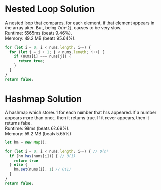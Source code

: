 # Nested Loop Solution
A nested loop that compares, for each element, if that element appears in the array after. But, being O(n^2), causes to be very slow.\
Runtime: 5565ms (beats 9.46%).\
Memory: 49.2 MB (beats 95.64%).

```javascript
for (let i = 0; i < nums.length; i++) {
  for (let j = i + 1; j < nums.length; j++) {
    if (nums[i] === nums[j]) {
      return true;
    }
  }
}
return false;
```


# Hashmap Solution
A hashmap which stores 1 for each number that has appeared. If a number appears more than once, then it returns true. If it never appears, then it returns false.\
Runtime: 98ms (beats 62.69%).\
Memory: 59.2 MB (beats 5.65%)

```javascript
let hm = new Map();

for (let i = 0; i < nums.length; i++) { // O(n)
  if (hm.has(nums[i])) { // O(1)
    return true
  } else {
    hm.set(nums[i], 1) // O(1)
  }
}
return false;
```

